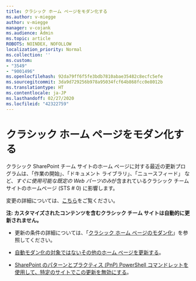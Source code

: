 ```yaml
---
title: クラシック ホーム ページをモダン化する
ms.author: v-miegge
author: v-miegge
manager: v-cojank
ms.audience: Admin
ms.topic: article
ROBOTS: NOINDEX, NOFOLLOW
localization_priority: Normal
ms.collection: ''
ms.custom:
- "3549"
- "9001496"
ms.openlocfilehash: 92da79ff6f5fe3bdb7810abae35482c8ecfc5efe
ms.sourcegitcommit: 3da9d729256b978a95034fcf64b868fcc0e8012b
ms.translationtype: HT
ms.contentlocale: ja-JP
ms.lasthandoff: 02/27/2020
ms.locfileid: "42322759"
---
```

# <a name="modernize-the-classic-home-page"></a>クラシック ホーム ページをモダン化する

クラシック SharePoint チーム サイトのホーム ページに対する最近の更新プログラムは、「作業の開始」、「ドキュメント ライブラリ」、「ニュースフィード」 など、*すぐに使用可能な既定の Web パーツのみ*が含まれているクラシック チーム サイトのホームページ (STS # 0) に影響します。

変更の詳細については、[こちら](https://docs.microsoft.com/ja-JP/sharepoint/sharepointonline/media/homepage-upgrade-gif.gif)をご覧ください。 

**注: カスタマイズされたコンテンツを含むクラシック チーム サイトは自動的に更新されません。**

* 更新の条件の詳細については、「[クラシック ホーム ページのモダン化](https://docs.microsoft.com/sharepoint/disable-auto-modernization-classic-home-pages#why-update-classic-team-site-home-pages-to-modern)」を参照してください。

* [自動モダン化の対象ではないその他のホーム ページを更新する](https://docs.microsoft.com/sharepoint/dev/transform/modernize-userinterface-site-pages)。

* [SharePoint のパターンとプラクティス (PnP) PowerShell コマンドレットを使用して、特定のサイトでこの更新を無効にする](https://docs.microsoft.com/powershell/sharepoint/sharepoint-pnp/sharepoint-pnp-cmdlets)。
